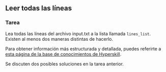 ## Leer todas las líneas

### Tarea
Lea todas las líneas del archivo input.txt a la lista llamada `lines_list`. Existen al menos dos maneras distintas de hacerlo.

Para obtener información más estructurada y detallada, puedes referirte a [esta página de la base de conocimientos de Hyperskill](https://hyperskill.org/learn/step/8139#readlines?utm_source=jba&utm_medium=jba_courses_links).

<div class="hint">Se discuten dos posibles soluciones en la tarea anterior.</div>